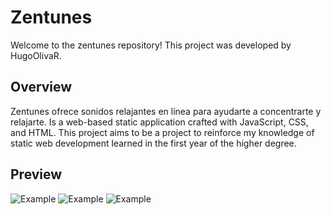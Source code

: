 # Zentunes

Welcome to the zentunes repository! This project was developed by HugoOlivaR.

## Overview

Zentunes ofrece sonidos relajantes en línea para ayudarte a concentrarte y relajarte. Is a web-based static application crafted with JavaScript, CSS, and HTML. This project aims to be a project to reinforce my knowledge of static web development learned in the first year of the higher degree.

## Preview
<img src="https://media.discordapp.net/attachments/1032760837649223771/1201941060222464000/image.png?ex=65cba5d7&is=65b930d7&hm=0578ffed546e5aa278c64f394c5a531a63a17e8cacb21470c0b92b78b5668727&=&format=webp&quality=lossless&width=1086&height=611" max-width="100%" height=auto alt="Example"> 
<img src="https://cdn.discordapp.com/attachments/1032760837649223771/1201941417048416367/image.png?ex=65cba62c&is=65b9312c&hm=84a577b7f521366be33205aad8b4609fc6f18c2a98e4792ae7fe73ce9c0a2350&" max-width="100%" height=auto alt="Example"> 
<img src="https://media.discordapp.net/attachments/1032760837649223771/1201941702538174514/image.png?ex=65cba670&is=65b93170&hm=ad1828f5cca0127279b4964ee747c0041483dec51ec8f697152fda792b49daa7&=&format=webp&quality=lossless&width=1086&height=611" max-width="100%" height=auto alt="Example"> 
